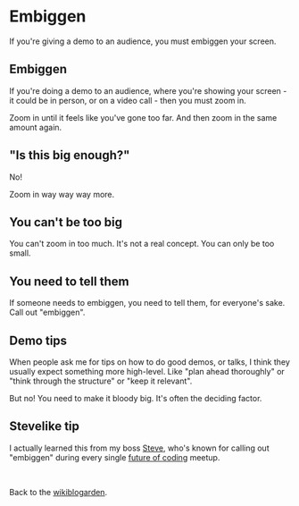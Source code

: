 # Embiggen

If you're giving a demo to an audience, you must embiggen your screen. 

## Embiggen

If you're doing a demo to an audience, where you're showing your screen - it could be in person, or on a video call - then you must zoom in. 

Zoom in until it feels like you've gone too far. And then zoom in the same amount again. 

## "Is this big enough?"

No! 

Zoom in way way way more.

## You can't be too big

You can't zoom in too much. It's not a real concept. You can only be too small.

## You need to tell them

If someone needs to embiggen, you need to tell them, for everyone's sake. Call out "embiggen".

## Demo tips

When people ask me for tips on how to do good demos, or talks, I think they usually expect something more high-level. Like "plan ahead thoroughly" or "think through the structure" or "keep it relevant".

But no! You need to make it bloody big. It's often the deciding factor. 

## Stevelike tip

I actually learned this from my boss [Steve](https://twitter.com/steveruizok), who's known for calling out "embiggen" during every single [future of coding](https://futureofcoding.org/) meetup.

<br>

Back to the [wikiblogarden](/wikiblogarden).
